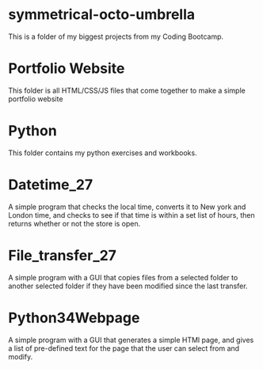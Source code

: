 # symmetrical-octo-umbrella

This is a folder of my biggest projects from my Coding Bootcamp.

<h1>Portfolio Website </h1>

This folder is all HTML/CSS/JS files that come together to make a simple portfolio website

<h1>Python</h1>

This folder contains my python exercises and workbooks. 

<h1>Datetime_27</h1>
A simple program that checks the local time, converts it to New york and London time, and checks to see if that time is within a set list of hours, then returns whether or not the store is open.

<h1>File_transfer_27</h1>
A simple program with a GUI that copies files from a selected folder to another selected folder if they have been modified since the last transfer.

<h1>Python34Webpage</h1>
A simple program with a GUI that generates a simple HTMl page, and gives a list of pre-defined text for the page that the user can select from and modify.


